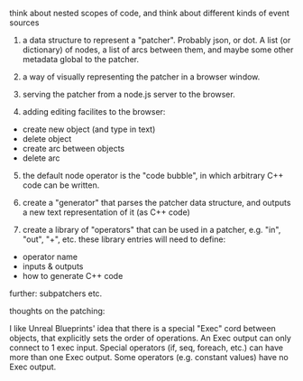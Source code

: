 


think about nested scopes of code, and think about different kinds of event sources













1. a data structure to represent a "patcher". Probably json, or dot. A list (or dictionary) of nodes, a list of arcs between them, and maybe some other metadata global to the patcher. 

2. a way of visually representing the patcher in a browser window.

3. serving the patcher from a node.js server to the browser.

4. adding editing facilites to the browser: 
- create new object (and type in text)
- delete object
- create arc between objects
- delete arc

5. the default node operator is the "code bubble", in which arbitrary C++ code can be written.

6. create a "generator" that parses the patcher data structure, and outputs a new text representation of it (as C++ code)

7. create a library of "operators" that can be used in a patcher, e.g. "in", "out", "+", etc. these library entries will need to define:
- operator name
- inputs & outputs
- how to generate C++ code

further: subpatchers etc.


thoughts on the patching: 

I like Unreal Blueprints' idea that there is a special "Exec" cord between objects, that explicitly sets the order of operations. An Exec output can only connect to 1 exec input. Special operators (if, seq, foreach, etc.) can have more than one Exec output. Some operators (e.g. constant values) have no Exec output.













